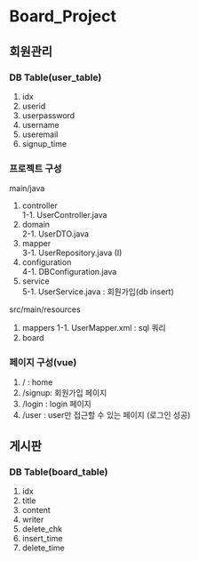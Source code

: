 # Board_Project

## 회원관리
### DB Table(user_table)
1. idx
2. userid
3. userpassword
4. username
5. useremail
6. signup_time


### 프로젝트 구성
main/java <br/>

1. controller <br/>
1-1. UserController.java <br/>
2. domain <br/>
2-1. UserDTO.java  <br/>
3. mapper <br/>
3-1. UserRepository.java (I) <br/>
4. configuration <br/>
4-1. DBConfiguration.java <br/>
5. service <br/>
5-1. UserService.java : 회원가입(db insert)

src/main/resources  <br/>
1. mappers
1-1. UserMapper.xml : sql 쿼리
2. board


### 페이지 구성(vue)
1. / : home
2. /signup: 회원가입 페이지
3. /login : login 페이지
4. /user : user만 접근할 수 있는 페이지 (로그인 성공)
 

## 게시판
### DB Table(board_table)
1. idx
2. title
3. content
4. writer
5. delete_chk
6. insert_time
7. delete_time

